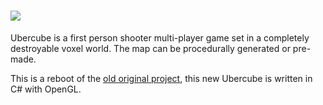# ![](https://cdn.discordapp.com/attachments/460497210535182344/758769278308057118/ubercube-g.png)
Ubercube is a first person shooter multi-player game set in a completely destroyable voxel world. The map can be procedurally generated or pre-made.

This is a reboot of the [old original project](https://github.com/ubercube/ubercube), this new Ubercube is written in C# with OpenGL. 
